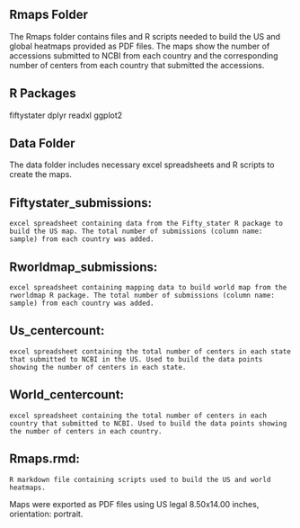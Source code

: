## Rmaps Folder

The Rmaps folder contains files and R scripts needed to build the US and global heatmaps provided as PDF files. The maps show the number of accessions submitted to NCBI from each country and the corresponding number of centers from each country that submitted the accessions. 

## R Packages

fiftystater
dplyr
readxl
ggplot2

## Data Folder 
The data folder includes necessary excel spreadsheets and R scripts to create the maps. 

## Fiftystater_submissions: 
    excel spreadsheet containing data from the Fifty_stater R package to build the US map. The total number of submissions (column name: sample) from each country was added. 
## Rworldmap_submissions: 
    excel spreadsheet containing mapping data to build world map from the rworldmap R package. The total number of submissions (column name: sample) from each country was added. 
## Us_centercount: 
    excel spreadsheet containing the total number of centers in each state that submitted to NCBI in the US. Used to build the data points showing the number of centers in each state.
## World_centercount: 
    excel spreadsheet containing the total number of centers in each country that submitted to NCBI. Used to build the data points showing the number of centers in each country.
## Rmaps.rmd: 
    R markdown file containing scripts used to build the US and world heatmaps. 

Maps were exported as PDF files using US legal 8.50x14.00 inches, orientation: portrait. 
